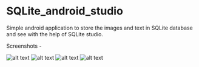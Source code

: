 # SQLite_android_studio
Simple android application to store the images and text in SQLite database and see with the help of SQLite studio.


Screenshots -

![alt text](https://github.com/jyotiprajapati98/SQLite_android_studio/blob/master/Screenshots/screen1.jpg)
![alt text](https://github.com/jyotiprajapati98/SQLite_android_studio/blob/master/Screenshots/screen2.jpg)
![alt text](https://github.com/jyotiprajapati98/SQLite_android_studio/blob/master/Screenshots/screen3.jpg)
![alt text](https://github.com/jyotiprajapati98/SQLite_android_studio/blob/master/Screenshots/screen4.jpg)
